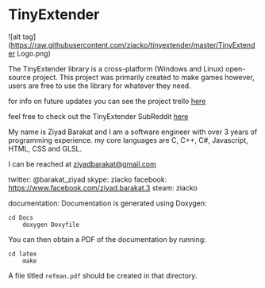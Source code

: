 TinyExtender
==========

![alt tag](https://raw.githubusercontent.com/ziacko/tinyextender/master/TinyExtender Logo.png)

The TinyExtender library is a cross-platform (Windows and Linux) open-source project. This project was primarily created to make games however, users are free to use the library for whatever they need.

for info on future updates you can see the project trello <a href = "https://trello.com/b/W3nhb6YL/tinyextender"> here </a>

feel free to check out the TinyExtender SubReddit <a href = "https://www.reddit.com/r/TinyExtender/"> here </a>

My name is Ziyad Barakat and I am a software engineer with over 3 years of programming experience. my core languages are C, C++, C#, Javascript, HTML, CSS and GLSL.

I can be reached at ziyadbarakat@gmail.com

twitter:	@barakat_ziyad
skype:		ziacko
facebook:	https://www.facebook.com/ziyad.barakat.3
steam:    	ziacko

documentation:
Documentation is generated using Doxygen:

    cd Docs
		doxygen Doxyfile

You can then obtain a PDF of the documentation by running:

    cd latex
		make

A file titled `refman.pdf` should be created in that directory.
